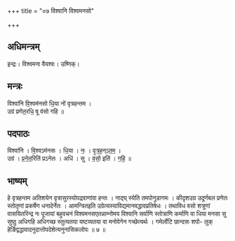+++
title = "०७ विश्वानि विश्वमनसो"

+++
## अधिमन्त्रम्
इन्द्रः। विश्वमना वैयश्वः। उष्णिक्।

## मन्त्रः
विश्वा॑नि वि॒श्वम॑नसो धि॒या नो॑ वृत्रहन्तम ।  
उग्र॑ प्रणेत॒रधि॒ षू व॑सो गहि ॥

## पदपाठः
विश्वा॑नि । वि॒श्वऽम॑नसः । धि॒या । नः॒ । वृ॒त्र॒ह॒न्ऽत॒म॒ ।  
उग्र॑ । प्र॒ने॒त॒रिति॑ प्रऽनेतः । अधि॑ । सु । व॒सो॒ इति॑ । ग॒हि॒ ॥

## भाष्यम्
हे वृत्रहन्तम अतिशयेन वृत्रासुरस्योपद्रवाणांवा हन्तः । नाद्घ् स्येति तमपोनुडागमः । कीदृशउग्र उदूर्णबल प्रणेतः स्तोतृणां प्रकर्षेण धनादेर्नेतः । आमन्त्रितइति उग्रेत्यस्याविद्यमानवद्धावप्रतिषेधः । तथाविध वसो शत्रूणां वासयितरिन्द्र नः पूजायां बहुवचनं विश्वमनसएतन्नाम्नोमय विश्वानि सर्वाणि स्तोत्राणि कर्माणि वा धिया मनसा सु सुष्ठु अधिगहि अधिगच्छ स्तुत्यतया यष्टव्यतया वा मनोवेगेन गच्छेत्यर्थः । गमेर्लोटि छान्दसः शपो- लुक् हेर्ङिद्वद्धावादनुदात्तोपदेशेत्यनुनासिकलोपः ॥ ७ ॥